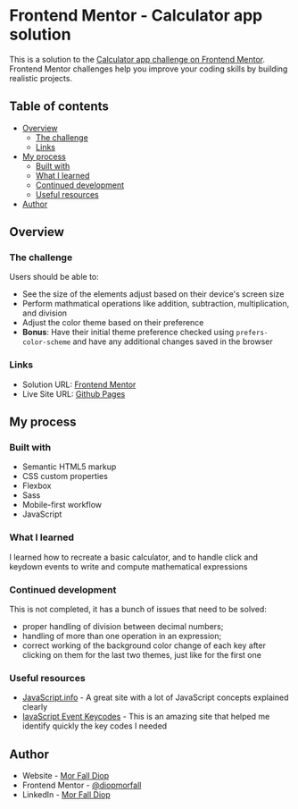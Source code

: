 # Frontend Mentor - Calculator app solution

This is a solution to the [Calculator app challenge on Frontend Mentor](https://www.frontendmentor.io/challenges/calculator-app-9lteq5N29). Frontend Mentor challenges help you improve your coding skills by building realistic projects. 

## Table of contents

- [Overview](#overview)
  - [The challenge](#the-challenge)
  - [Links](#links)
- [My process](#my-process)
  - [Built with](#built-with)
  - [What I learned](#what-i-learned)
  - [Continued development](#continued-development)
  - [Useful resources](#useful-resources)
- [Author](#author)

## Overview

### The challenge

Users should be able to:

- See the size of the elements adjust based on their device's screen size
- Perform mathmatical operations like addition, subtraction, multiplication, and division
- Adjust the color theme based on their preference
- **Bonus**: Have their initial theme preference checked using `prefers-color-scheme` and have any additional changes saved in the browser


### Links

- Solution URL: [Frontend Mentor](https://your-solution-url.com)
- Live Site URL: [Github Pages](https://your-live-site-url.com)

## My process

### Built with

- Semantic HTML5 markup
- CSS custom properties
- Flexbox
- Sass
- Mobile-first workflow
- JavaScript


### What I learned

I learned how to recreate a basic calculator, and to handle click and keydown events to write and compute mathematical expressions


### Continued development

This is not completed, it has a bunch of issues that need to be solved:
- proper handling of division between decimal numbers;
- handling of more than one operation in an expression;
- correct working of the background color change of each key after clicking on them for the last two themes, just like for the first one

### Useful resources

- [JavaScript.info](https://www.example.com) - A great site with a lot of JavaScript concepts explained clearly
- [IavaScript Event Keycodes](https://keycode.info/) - This is an amazing site that helped me identify quickly the key codes I needed


## Author

- Website - [Mor Fall Diop](https://diopmorfall.github.io/portfolio/)
- Frontend Mentor - [@diopmorfall](https://www.frontendmentor.io/profile/diopmorfall)
- LinkedIn - [Mor Fall Diop](https://www.linkedin.com/in/mor-fall-diop-07b40a18b)


